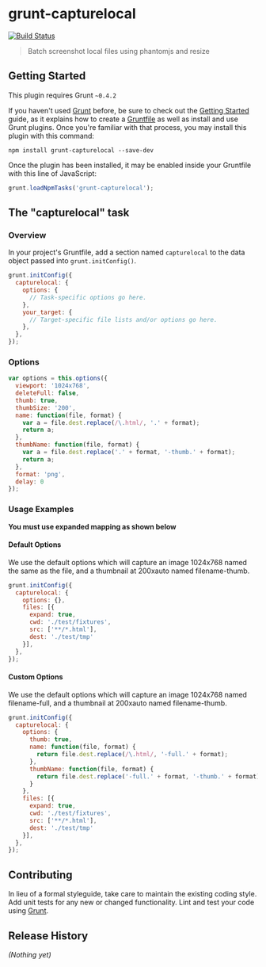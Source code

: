 # grunt-capturelocal

[![Build Status](http://ci.alexmeah.com/github.com/AlexMeah/grunt-capturelocal/status.svg?branch=master)](http://ci.alexmeah.com/github.com/AlexMeah/grunt-capturelocal)

> Batch screenshot local files using phantomjs and resize

## Getting Started
This plugin requires Grunt `~0.4.2`

If you haven't used [Grunt](http://gruntjs.com/) before, be sure to check out the [Getting Started](http://gruntjs.com/getting-started) guide, as it explains how to create a [Gruntfile](http://gruntjs.com/sample-gruntfile) as well as install and use Grunt plugins. Once you're familiar with that process, you may install this plugin with this command:

```shell
npm install grunt-capturelocal --save-dev
```

Once the plugin has been installed, it may be enabled inside your Gruntfile with this line of JavaScript:

```js
grunt.loadNpmTasks('grunt-capturelocal');
```

## The "capturelocal" task

### Overview
In your project's Gruntfile, add a section named `capturelocal` to the data object passed into `grunt.initConfig()`.

```js
grunt.initConfig({
  capturelocal: {
    options: {
      // Task-specific options go here.
    },
    your_target: {
      // Target-specific file lists and/or options go here.
    },
  },
});
```

### Options

```js
var options = this.options({
  viewport: '1024x768',
  deleteFull: false,
  thumb: true,
  thumbSize: '200',
  name: function(file, format) {
    var a = file.dest.replace(/\.html/, '.' + format);
    return a;
  },
  thumbName: function(file, format) {
    var a = file.dest.replace('.' + format, '-thumb.' + format);
    return a;
  },
  format: 'png',
  delay: 0
});
```

### Usage Examples

**You must use expanded mapping as shown below**

#### Default Options
We use the default options which will capture an image 1024x768 named the same as the file, and a thumbnail at 200xauto named filename-thumb.

```js
grunt.initConfig({
  capturelocal: {
    options: {},
    files: [{
      expand: true,
      cwd: './test/fixtures',
      src: ['**/*.html'],
      dest: './test/tmp'
    }],
  },
});
```

#### Custom Options
We use the default options which will capture an image 1024x768 named filename-full, and a thumbnail at 200xauto named filename-thumb.

```js
grunt.initConfig({
  capturelocal: {
    options: {
      thumb: true,
      name: function(file, format) {
        return file.dest.replace(/\.html/, '-full.' + format);
      },
      thumbName: function(file, format) {
        return file.dest.replace('-full.' + format, '-thumb.' + format);
      }
    },
    files: [{
      expand: true,
      cwd: './test/fixtures',
      src: ['**/*.html'],
      dest: './test/tmp'
    }],
  },
});
```

## Contributing
In lieu of a formal styleguide, take care to maintain the existing coding style. Add unit tests for any new or changed functionality. Lint and test your code using [Grunt](http://gruntjs.com/).

## Release History
_(Nothing yet)_
